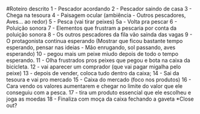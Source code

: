 #Roteiro descrito
1 - Pescador acordando
2 - Pescador saindo de casa
3 - Chega na tesoura
4 - Paisagem ocular (ambiência - Outros pescadores, Aves... ao redor)
5 - Pesca (vai tirar peixes)
5a - Volta pra pescar
6 - Poluição sonora
7 - Elementos que frustram a pescaria por conta da poluição sonora
8 - Os outros pescadores da fila vão sainda das vagas
9 - O protagonista continua esperando (Mostrar que ficou bastante tempo esperando, pensar nas ideias - Mão enrugando, sol passando, aves esperando)
10 - pegou mais um peixe miudo depois de todo o tempo esperando.
11 - Olha frustrados pros peixes que pegou e bota na caixa da bicicleta.
12 - vai aparecer um comprador (que vai pagar migalha pelo peixe)
13 - depois de vender, coloca tudo dentro da caixa;
14 - Sai da tesoura e vai pro mercado
15 - Caixa do mercado (foco nos produtos)
16 - Cara vendo os valores aumentarem e chegar no limite do valor que ele conseguiu com a pesca.
17 - tira um produto essencial que ele escolheu e joga as moedas
18 - Finaliza com moça da caixa fechando a gaveta *Close out?
